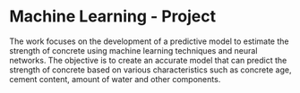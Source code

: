 # Machine Learning - Project 
 The work focuses on the development of a predictive model to estimate the strength of concrete using machine learning techniques and neural networks. The objective is to create an accurate model that can predict the strength of concrete based on various characteristics such as concrete age, cement content, amount of water and other components.

